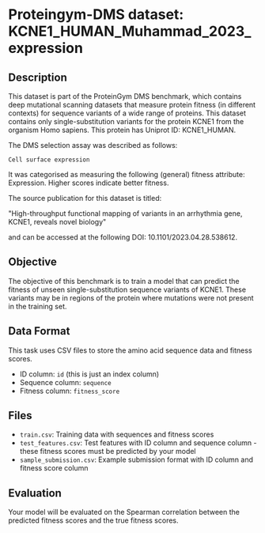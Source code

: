 
# Proteingym-DMS dataset: KCNE1_HUMAN_Muhammad_2023_expression

## Description

This dataset is part of the ProteinGym DMS benchmark, which contains deep mutational scanning datasets that measure
protein fitness (in different contexts) for sequence variants of a wide range of proteins. This dataset contains
only single-substitution variants for the protein KCNE1 from the organism Homo sapiens. This protein has Uniprot ID: KCNE1_HUMAN. 

The DMS selection assay was described as follows: 

    Cell surface expression

It was categorised as measuring the following (general) fitness attribute: Expression. Higher scores indicate better fitness.

The source publication for this dataset is titled: 

"High-throughput functional mapping of variants in an arrhythmia gene, KCNE1, reveals novel biology"

and can be accessed at the following DOI: 10.1101/2023.04.28.538612.

## Objective

The objective of this benchmark is to train a model that can predict the fitness of unseen single-substitution sequence variants of KCNE1.
These variants may be in regions of the protein where mutations were not present in the training set.

## Data Format

This task uses CSV files to store the amino acid sequence data and fitness scores.
- ID column: `id` (this is just an index column)
- Sequence column: `sequence`
- Fitness column: `fitness_score`

## Files

- `train.csv`: Training data with sequences and fitness scores
- `test_features.csv`: Test features with ID column and sequence column - these fitness scores must be predicted by your model
- `sample_submission.csv`: Example submission format with ID column and fitness score column

## Evaluation

Your model will be evaluated on the Spearman correlation between the predicted fitness scores and the true fitness scores.

